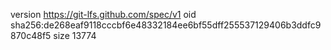version https://git-lfs.github.com/spec/v1
oid sha256:de268eaf9118cccbf6e48332184ee6bf55dff255537129406b3ddfc9870c48f5
size 13774
